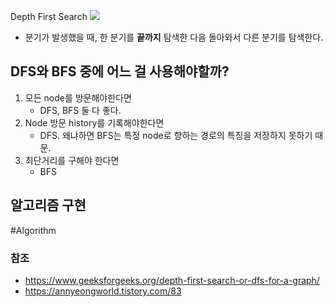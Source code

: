 Depth First Search
<img src="https://i.namu.wiki/i/4f5E6SdLh7iASwEmqm8JdfJLmR-VP-BgbvLCp6cduilcsn91F8pk2a1Czmk_SlEFmtB3eq0mHO5wtLnSVROICRBNfxeM1e0tiMYRF2LFk2Y.gif">
- 분기가 발생했을 때, 한 분기를 **끝까지** 탐색한 다음 돌아와서 다른 분기를 탐색한다.
## DFS와 BFS 중에 어느 걸 사용해야할까?
1. 모든 node를 방문해야한다면
	- DFS, BFS 둘 다 좋다.
2. Node 방문 history를 기록해야한다면
	- DFS. 왜냐하면 BFS는 특정 node로 향하는 경로의 특징을 저장하지 못하기 때문.
3. 최단거리를 구해야 한다면
	- BFS

## 알고리즘 구현


#Algorithm 
### 참조
- https://www.geeksforgeeks.org/depth-first-search-or-dfs-for-a-graph/
- https://annyeongworld.tistory.com/83